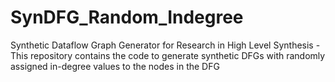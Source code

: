 SynDFG_Random_Indegree
======
Synthetic Dataflow Graph Generator for Research in High Level Synthesis
-This repository contains the code to generate synthetic DFGs with randomly assigned in-degree values to the
nodes in the DFG
